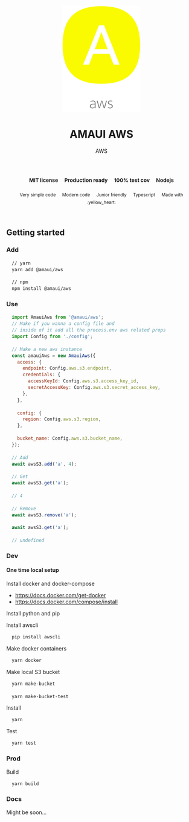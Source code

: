 
</br >
</br >

<p align='center'>
  <a target='_blank' rel='noopener noreferrer' href='#'>
    <img src='utils/images/logo.svg' alt='AMAUI logo' />
  </a>
</p>

<h1 align='center'>AMAUI AWS</h1>

<p align='center'>
  AWS
</p>

<br />

<h3 align='center'>
  <sub>MIT license&nbsp;&nbsp;&nbsp;&nbsp;</sub>
  <sub>Production ready&nbsp;&nbsp;&nbsp;&nbsp;</sub>
  <sub>100% test cov&nbsp;&nbsp;&nbsp;&nbsp;</sub>
  <sub>Nodejs</sub>
</h3>

<p align='center'>
    <sub>Very simple code&nbsp;&nbsp;&nbsp;&nbsp;</sub>
    <sub>Modern code&nbsp;&nbsp;&nbsp;&nbsp;</sub>
    <sub>Junior friendly&nbsp;&nbsp;&nbsp;&nbsp;</sub>
    <sub>Typescript&nbsp;&nbsp;&nbsp;&nbsp;</sub>
    <sub>Made with :yellow_heart:</sub>
</p>

<br />

## Getting started

### Add

```sh
  // yarn
  yarn add @amaui/aws

  // npm
  npm install @amaui/aws
```

### Use

```javascript
  import AmauiAws from '@amaui/aws';
  // Make if you wanna a config file and
  // inside of it add all the process.env aws related props
  import Config from './config';

  // Make a new aws instance
  const amauiAws = new AmauiAws({
    access: {
      endpoint: Config.aws.s3.endpoint,
      credentials: {
        accessKeyId: Config.aws.s3.access_key_id,
        secretAccessKey: Config.aws.s3.secret_access_key,
      },
    },

    config: {
      region: Config.aws.s3.region,
    },

    bucket_name: Config.aws.s3.bucket_name,
  });

  // Add
  await awsS3.add('a', 4);

  // Get
  await awsS3.get('a');

  // 4

  // Remove
  await awsS3.remove('a');

  await awsS3.get('a');

  // undefined
```

### Dev

#### One time local setup

Install docker and docker-compose

  - https://docs.docker.com/get-docker
  - https://docs.docker.com/compose/install

Install python and pip

Install awscli
```sh
  pip install awscli
```

Make docker containers

```sh
  yarn docker
```

Make local S3 bucket

```sh
  yarn make-bucket

  yarn make-bucket-test
```

Install

```sh
  yarn
```

Test

```sh
  yarn test
```

### Prod

Build

```sh
  yarn build
```

### Docs

Might be soon...
